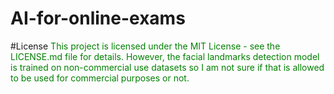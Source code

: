 # AI-for-online-exams

#License 
<span style="color: green"> 
This project is licensed under the MIT License - see the LICENSE.md file for details. However, the facial landmarks detection model is trained on non-commercial use datasets so I am not sure if that is allowed to be used for commercial purposes or not.
</span>
